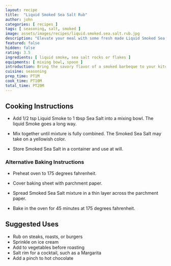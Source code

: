 ```yaml
---
layout: recipe
title:  "Liquid Smoked Sea Salt Rub"
author: john
categories: [ recipes ]
tags: [ seasoning, salt, smoked ]
image: assets/images/recipes/liquid.smoked.sea.salt.rub.jpg
description: "Elevate your meal with some fresh made Liquid Smoked Sea Salt Rub."
featured: false
hidden: false
rating: 3.5
ingredients: [ liquid smoke, sea salt rocks or flakes ]
equipments: [ mixing bowl, spoon ]
introduction: Bring the savory flavor of a smoked barbeque to your kitchen without the need for a physical smoker.
cuisine: seasoning
prep_time: PT1M
cook_time: PT10M
total_time: PT20M
---
```


## Cooking Instructions

- Add 1/2 tsp Liquid Smoke to 1 tbsp Sea Salt into a mixing bowl.  The liquid Smoke goes a long way.

- Mix together until mixture is fully combined.  The Smoked Sea Salt may take on a yellowish color.

- Store Smoked Sea Salt in a container and use at will.

### Alternative Baking Instructions

- Preheat oven to 175 degrees fahrenheit.

- Cover baking sheet with parchment paper.

- Spread Smoked Sea Salt mixture in a thin layer across the parchment paper.

- Bake in the oven for 45 minutes at 175 degrees fahrenheit.

## Suggested Uses

- Rub on steaks, roasts, or burgers
- Sprinkle on ice cream
- Add to vegetables before roasting
- Salt rim for a cocktail, such as a Margarita
- Add a pinch to hot chocolate
